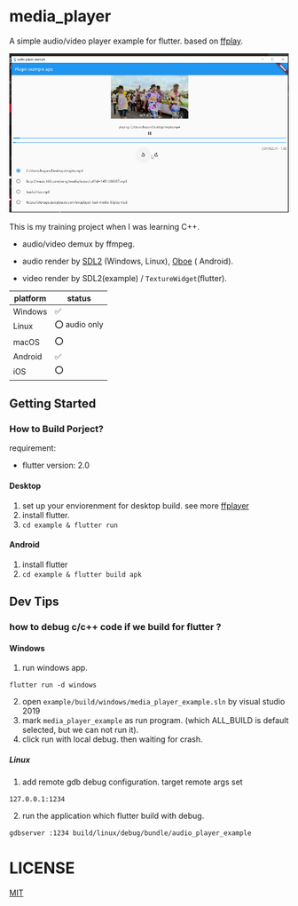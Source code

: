 # media_player

A simple audio/video player example for flutter. based on [ffplay](http://ffmpeg.org/).

![img](preview/preview.png)

This is my training project when I was learning C++.

* audio/video demux by ffmpeg.

* audio render by [SDL2](https://github.com/libsdl-org/SDL) (Windows, Linux), [Oboe](https://github.com/google/oboe) (
  Android).

* video render by SDL2(example) / `TextureWidget`(flutter).

| platform | status       |
| -------- | ------------ |
| Windows  | ✅            |
| Linux    | ⭕ audio only |
| macOS    | ⭕            |
| Android  | ✅            |
| iOS      | ⭕            |

## Getting Started

### How to Build Porject?

requirement:

* flutter version: 2.0

#### Desktop

1. set up your enviorenment for desktop build. see more [ffplayer](ffplayer/README.md)
2. install flutter.
3. `cd example & flutter run`

#### Android

1. install flutter
2. `cd example & flutter build apk`

## Dev Tips

### how to debug c/c++ code if we build for flutter ?

#### Windows

1. run windows app.

```shell
flutter run -d windows
```

2. open `example/build/windows/media_player_example.sln` by visual studio 2019
3. mark `media_player_example` as run program. (which ALL_BUILD is default selected, but we can not run it).
4. click run with local debug. then waiting for crash.

##### Linux

1. add remote gdb debug configuration. target remote args set

```
127.0.0.1:1234
```

2. run the application which flutter build with debug.

```shell
gdbserver :1234 build/linux/debug/bundle/audio_player_example
```

# LICENSE

[MIT](LICENSE)
